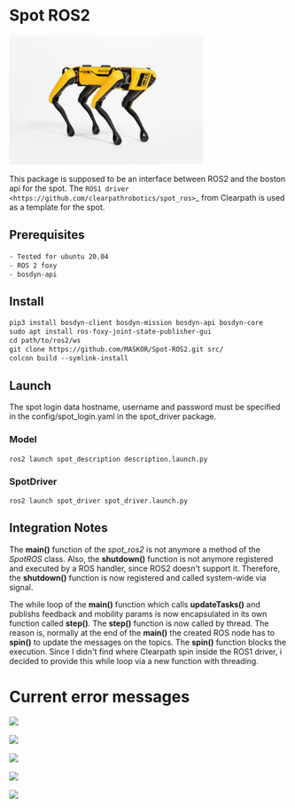 # Spot ROS2 

<img src="spot.jpeg" width="350">

This package is supposed to be an interface between ROS2 and the boston api for the spot. The `ROS1 driver <https://github.com/clearpathrobotics/spot_ros>`_ from Clearpath is used as a template for the spot.

## Prerequisites
    - Tested for ubuntu 20.04
    - ROS 2 foxy
    - bosdyn-api

## Install
    pip3 install bosdyn-client bosdyn-mission bosdyn-api bosdyn-core
    sudo apt install ros-foxy-joint-state-publisher-gui
    cd path/to/ros2/ws
    git clone https://github.com/MASKOR/Spot-ROS2.git src/
    colcon build --symlink-install

## Launch
The spot login data hostname, username and password must be specified in the config/spot_login.yaml in the spot_driver package.
### Model
    ros2 launch spot_description description.launch.py

### SpotDriver
    ros2 launch spot_driver spot_driver.launch.py

## Integration Notes

The **main()** function of the *spot_ros2* is not anymore a method of the *SpotROS* class.
Also, the **shutdown()** function is not anymore registered and executed by a ROS handler, since ROS2 doesn't support it. Therefore, the **shutdown()** function is now registered and called system-wide via signal.

The while loop of the **main()** function which calls **updateTasks()** and publishs feedback and mobility params is now encapsulated in its own function called **step()**.
The **step()** function is now called by thread.
The reason is, normally at the end of the **main()** the created ROS node has to **spin()** to update the messages on the topics. The **spin()** function blocks the execution.
Since I didn't find where Clearpath spin inside the ROS1 driver, i decided to provide this while loop via a new function with threading.

# Current error messages

![](https://fh-aachen.sciebo.de/s/VG7ZnE83ysFwF9h/download)

![](https://fh-aachen.sciebo.de/s/GAiqn2oLmLznwc6/download)

![](https://fh-aachen.sciebo.de/s/1mIsHaYS3wnzv3E/download)

![](https://fh-aachen.sciebo.de/s/JkP1fcI9bXsI8pS/download)

![](https://fh-aachen.sciebo.de/s/XOwl9QyHqC6hTzb/download)
